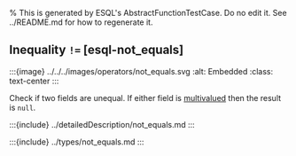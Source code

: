 % This is generated by ESQL's AbstractFunctionTestCase. Do no edit it. See ../README.md for how to regenerate it.

## Inequality `!=` [esql-not_equals]

:::{image} ../../../images/operators/not_equals.svg
:alt: Embedded
:class: text-center
:::

Check if two fields are unequal. If either field is [multivalued](/reference/query-languages/esql/esql-multivalued-fields.md) then the result is `null`.

:::{include} ../detailedDescription/not_equals.md
:::

:::{include} ../types/not_equals.md
:::
